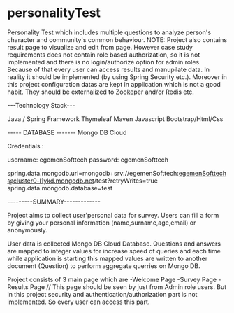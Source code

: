 # personalityTest
Personality Test which includes multiple questions to analyze person's character and community's common behaviour.
NOTE: Project also contains result page to visualize and edit from page. However case study  requirements does not contain role based authorization, so it is not implemented and there is no login/authorize option for admin roles. Because of that every user can access results and manupilate data. In reality it should be implemented (by using Spring Security etc.).
Moreover in this project configuration datas are kept in application which is not a good habit. They should be externalized to Zookeper and/or Redis etc. 


---Technology Stack---

Java / Spring Framework
Thymeleaf
Maven
Javascript
Bootstrap/Html/Css

----- DATABASE -------
Mongo DB Cloud

Credentials : 

username: egemenSofttech
password: egemenSofttech

spring.data.mongodb.uri=mongodb+srv://egemenSofttech:egemenSofttech@cluster0-l1ykd.mongodb.net/test?retryWrites=true
spring.data.mongodb.database=test


---------SUMMARY-------------

Project aims to collect user'personal data for survey. Users can fill a form by giving your personal information (name,surname,age,email) or anonymously.

User data is collected Mongo DB Cloud Database. Questions and answers are mapped to integer values for increase speed of queries and each time while application is starting this mapped values are written to another document (Question) to perform aggregate querries on Mongo DB.

Project consists of 3 main page which are 
-Welcome Page
-Survey Page
-Results Page // This page should be seen by just from Admin role users. But in this project security and authentication/authorization part is not implemented. So every user can access this part.

